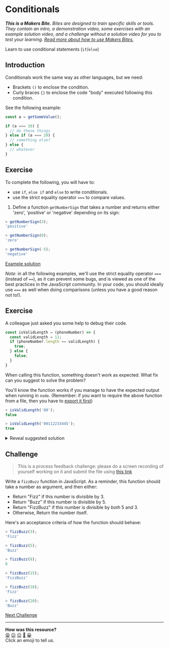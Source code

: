 # Conditionals

_**This is a Makers Bite.** Bites are designed to train specific skills or tools. They
contain an intro, a demonstration video, some exercises with an example solution video,
and a challenge without a solution video for you to test your learning. [Read more about
how to use Makers
Bites.](https://github.com/makersacademy/course/blob/main/labels/bites.md)_

Learn to use conditional statements (`if`/`else`)

## Introduction

Conditionals work the same way as other languages, but we need:
  * Brackets `()` to enclose the condition.
  * Curly braces `{}` to enclose the code "body" executed following this condition.

See the following example:
```js
const a = getSomeValue();

if (a === 10) {
  // do these things
} else if (a === 20) {
  // something else?
} else {
  // whatever
}
```
## Exercise

To complete the following, you will have to:
 * use `if`, `else if` and `else` to write conditionals.
 * use the strict equality operator `===` to compare values.

1. Define a function `getNumberSign` that takes a number and returns either 'zero',
   'positive' or 'negative' depending on its sign:

```javascript
> getNumberSign(3);
'positive'

> getNumberSign(0);
'zero'

> getNumberSign(-5);
'negative'
```

[Example solution](https://www.youtube.com/watch?v=pT9kAUK_kmY)

*Note*: in all the following examples, we'll use the strict equality operator `===`
(instead of `==`), as it can prevent some bugs, and is viewed as one of the best practices
in the JavaScript community. In your code, you should ideally use `===` as well when doing
comparisons (unless you have a good reason not to!).


## Exercise

A colleague just asked you some help to debug their code.

```javascript
const isValidLength = (phoneNumber) => {
  const validLength = 11;
  if (phoneNumber.length == validLength) {
    true;
  } else {
    false;
  }
}
```

When calling this function, something doesn't work as expected. What fix can you suggest
to solve the problem? 

You'll know the function works if you manage to have the expected output when running in
`node`. (Remember: if you want to require the above function from a file, then you have to [export it first](./04_functions.md#Exporting-a-function))

```javascript
> isValidLength('00');
false

> isValidLength('00112233445');
true
```

<details>
<summary>Reveal suggested solution</summary>

The original function simply wasn't returning anything. 

Take a look at the updated code, and see if you can answer the questions below.

```javascript
const isValidLength = (phoneNumber) => {
  const validLength = 11;
  if (phoneNumber.length === validLength) {
    return true;
  } else {
    return false;
  }
}

// tests, for running in the terminal with node filename.js
console.log("Check if 00 is valid", isValidLength('00'));
console.log("Check if 00112233445 is valid", isValidLength('00112233445'));
```

<details>
<summary>Why do I need two return statements?</summary>

Remember: We use `if..else` to control the flow of our program. Every possible path needs to return a value.
</details> 

<details>
<summary>What did I change to get strict equality?</summary>

I changed `==` to `===`

This change wasn't necessary to make the program work. But it's a good habit to get into.
</details>

</details>


## Challenge

> This is a process feedback challenge: please do a screen recording of yourself working on it and submit the file using [this link](https://airtable.com/shrvo9ePjlwnaiLv5?prefill_Item=jsfun_1)

Write a `fizzBuzz` function in JavaScript. As a reminder, this function should take a
number as argument, and then either:
  * Return "Fizz" if this number is divisible by 3.
  * Return "Buzz" if this number is divisible by 5.
  * Return "FizzBuzz" if this number is divisible by *both* 5 and 3.
  * Otherwise, Return the number itself.

Here's an acceptance criteria of how the function should behave:
```js
> fizzBuzz(3); 
'Fizz'

> fizzBuzz(5);
'Buzz'

> fizzBuzz(8);
8

> fizzBuzz(15);
'FizzBuzz'

> fizzBuzz(18);
'Fizz'

> fizzBuzz(20);
'Buzz'
```

[Next Challenge](06_loops.md)

<!-- BEGIN GENERATED SECTION DO NOT EDIT -->

---

**How was this resource?**  
[😫](https://airtable.com/shrUJ3t7KLMqVRFKR?prefill_Repository=makersacademy%2Fjavascript-fundamentals&prefill_File=bites%2F05_conditionals.md&prefill_Sentiment=😫) [😕](https://airtable.com/shrUJ3t7KLMqVRFKR?prefill_Repository=makersacademy%2Fjavascript-fundamentals&prefill_File=bites%2F05_conditionals.md&prefill_Sentiment=😕) [😐](https://airtable.com/shrUJ3t7KLMqVRFKR?prefill_Repository=makersacademy%2Fjavascript-fundamentals&prefill_File=bites%2F05_conditionals.md&prefill_Sentiment=😐) [🙂](https://airtable.com/shrUJ3t7KLMqVRFKR?prefill_Repository=makersacademy%2Fjavascript-fundamentals&prefill_File=bites%2F05_conditionals.md&prefill_Sentiment=🙂) [😀](https://airtable.com/shrUJ3t7KLMqVRFKR?prefill_Repository=makersacademy%2Fjavascript-fundamentals&prefill_File=bites%2F05_conditionals.md&prefill_Sentiment=😀)  
Click an emoji to tell us.

<!-- END GENERATED SECTION DO NOT EDIT -->
